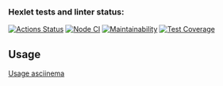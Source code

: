 ### Hexlet tests and linter status:
[![Actions Status](https://github.com/marat-y/frontend-project-46/workflows/hexlet-check/badge.svg)](https://github.com/marat-y/frontend-project-46/actions)
[![Node CI](https://github.com/marat-y/frontend-project-46/actions/workflows/nodejs.yml/badge.svg)](https://github.com/marat-y/frontend-project-46/actions/workflows/nodejs.yml)
[![Maintainability](https://api.codeclimate.com/v1/badges/25013e623f19d88ff8f1/maintainability)](https://codeclimate.com/github/marat-y/frontend-project-46/maintainability)
[![Test Coverage](https://api.codeclimate.com/v1/badges/25013e623f19d88ff8f1/test_coverage)](https://codeclimate.com/github/marat-y/frontend-project-46/test_coverage)

## Usage
[Usage asciinema](https://asciinema.org/a/532434)